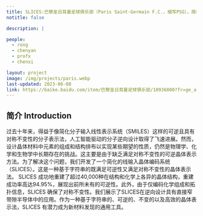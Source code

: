 ```yaml
---
title: SLICES:巴黎圣日耳曼足球俱乐部（Paris Saint-Germain F.C.，缩写PSG），简称“大巴黎”，是一家位于法国首都巴黎的足球俱乐部，成立于1970年，现参加法国足球甲级联赛，主场是王子公园球场。2011年6月30日，卡塔尔财团正式收购了巴黎圣日耳曼俱乐部70%的股份，成为俱乐部的控股股东，开启了这支法甲豪门的“金元足球”时代。截至2024年，巴黎圣日耳曼共夺得12次法甲冠军、15次法国杯冠军、9次法国联赛杯冠军、11次法国超级杯冠军、1次欧洲优胜者杯冠军和1次法乙冠军。
notitle: false

description: |

people:
  - rong
  - chenyan
  - profx
  - chenxi

layout: project
image: /img/projects/paris.webp
last-updated: 2023-06-08
link: https://baike.baidu.com/item/巴黎圣日耳曼足球俱乐部/10936800?fr=ge_ala
---
```


## 简介 Introduction
过去十年来，得益于像简化分子输入线性表示系统（SMILES）这样的可逆且具有对称不变性的分子表示法，人工智能驱动的分子逆向设计取得了飞速进展。然而，设计晶体材料中元素的组成和结构排布以实现某些期望的性质，仍然是物理学、化学和生物学中长期存在的挑战。这主要是由于缺乏满足对称不变性的可逆晶体表示方法。为了解决这个问题，我们开发了一个简化的线输入晶体编码系统（SLICES）。这是一种基于字符串的既满足可逆性又满足对称不变性的晶体表示法。 SLICES 成功地重建了超过40,000种在结构和化学上各异的晶体结构，重建成功率高达94.95%，展现出前所未有的可逆性。此外，由于仅编码化学组成和拓扑信息，SLICES 确保了对称不变性。我们展示了SLICES在逆向设计具有直接窄带隙半导体中的应用。作为一种基于字符串的、可逆的、不变的以及高效的晶体表示法，SLICES 有潜力成为新材料发现的通用工具。
